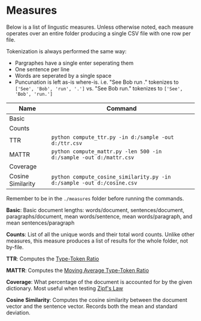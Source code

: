 # Measures

Below is a list of lingustic measures.
Unless otherwise noted, each measure operates over an entire folder producing a single CSV file with one row per file.

Tokenization is always performed the same way:

* Pargraphes have a single enter seperating them
* One sentence per line
* Words are seperated by a single space
* Puncunation is left as-is where-is.
  i.e. "See Bob run ." tokenizes to `['See', 'Bob', 'run', '.']` vs. "See Bob run." tokenizes to `['See', 'Bob', 'run.']`

| Name | Command |
|--- |--- 
| Basic | 
| Counts | 
| TTR |  `python compute_ttr.py -in d:/sample -out d:/ttr.csv`
| MATTR | `python compute_mattr.py -len 500 -in d:/sample -out d:/mattr.csv`
| Coverage | 
| Cosine Similarity | `python compute_cosine_similarity.py -in d:/sample -out d:/cosine.csv`

Remember to be in the `./measures` folder before running the commands.

**Basic**: Basic document lengths: words/document, sentences/document, paragraphs/document, mean words/sentence, mean words/paragraph, and mean sentences/paragraph

**Counts**: List of all the unique words and their total word counts.
Unlike other measures, this measure produces a list of results for the whole folder, not by-file.

**TTR**: Computes the [Type-Token Ratio](https://en.wikipedia.org/wiki/Lexical_density)

**MATTR**: Computes the [Moving Average Type-Token Ratio](https://doi.org/10.1080/09296171003643098)

**Coverage**: What percentage of the document is accounted for by the given dictionary.
Most useful when testing [Zipf's Law](https://en.wikipedia.org/wiki/Zipf%27s_law)

**Cosine Similarity**: Computes the cosine similarity between the document vector and the sentence vector.
Records both the mean and standard deviation.